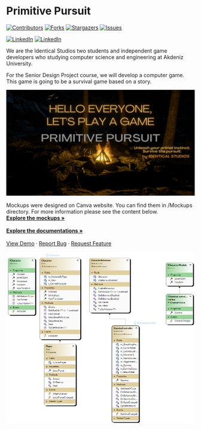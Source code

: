 # Primitive Pursuit


[![Contributors][contributors-shield]][contributors-url]
[![Forks][forks-shield]][forks-url]
[![Stargazers][stars-shield]][stars-url]
[![Issues][issues-shield]][issues-url]
<!--[![MIT License][license-shield]][license-url]-->
[![LinkedIn][linkedin-shield]][linkedin-url]
[![LinkedIn][linkedin-shield]][linkedinA-url]

<p >
  We are the Identical Studios two students and independent game developers who studying computer science and engineering at Akdeniz University.
  
  For the Senior Design Project course, we will develop a computer game. This game is going to be a survival game based on a story. 
</p>
<img src="https://github.com/aybarsduran/Senior/blob/main/Poster%20Presentation/Primitive%20Pursuit.gif"> 

<p>
Mockups were designed on Canva website. You can find them in /Mockups directory. For more information please see the content below.  
    <br />
    <a href="https://github.com/aybarsduran/Senior/tree/main/Mockups"><strong>Explore the mockups »</strong></a>
    <br />
    <br />
    <a href="https://github.com/aybarsduran/Senior/tree/main/Documentation"><strong>Explore the documentations »</strong></a>
    <br />
    <br />
    <a href="">View Demo</a>
    ·
    <a href="https://github.com/aybarsduran/Senior/issues">Report Bug</a>
    ·
    <a href="https://github.com/aybarsduran/Senior/issues">Request Feature</a>
  </p>

![Class Diagram](Assets/ClassDiagrams/CharacterClassDiagram.png)

<!-- MARKDOWN LINKS & IMAGES -->
<!-- https://www.markdownguide.org/basic-syntax/#reference-style-links -->
[contributors-shield]: https://img.shields.io/github/contributors/aybarsduran/Senior.svg?style=for-the-badge
[contributors-url]: https://github.com/aybarsduran/Senior/graphs/contributors
[forks-shield]: https://img.shields.io/github/forks/aybarsduran/Senior.svg?style=for-the-badge
[forks-url]: https://github.com/aybarsduran/Senior/network/members
[stars-shield]: https://img.shields.io/github/stars/aybarsduran/Senior.svg?style=for-the-badge
[stars-url]: https://github.com/aybarsduran/Senior/stargazers
[issues-shield]: https://img.shields.io/github/issues/aybarsduran/Senior.svg?style=for-the-badge
[issues-url]: https://github.com/aybarsduran/Senior/issues
[license-shield]: https://img.shields.io/github/license/aybarsduran/Senior.svg?style=for-the-badge
[license-url]: https://github.com/aybarsduran/Senior/blob/master/LICENSE.txt
[linkedin-shield]: https://img.shields.io/badge/-LinkedIn-black.svg?style=for-the-badge&logo=linkedin&colorB=555
[linkedin-url]: https://www.linkedin.com/in/bengisu-sahin/
[linkedinA-url]: https://www.linkedin.com/in/aybarsduran/

<!--Reference: https://github.com/othneildrew/Best-README-Template -->
